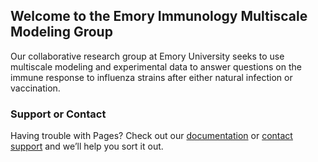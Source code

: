 
 ## Welcome to the Emory Immunology Multiscale Modeling Group

Our collaborative research group at Emory University seeks to use multiscale modeling and experimental data to answer questions on the immune response to influenza strains after either natural infection or vaccination.

 ### Support or Contact

 Having trouble with Pages? Check out our [documentation](https://help.github.com/categories/github-pages-basics/) or [contact support](https://github.com/contact) and we’ll help you sort it out.
